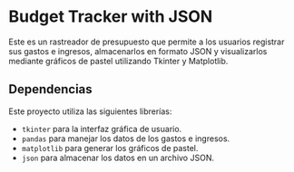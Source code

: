 # Budget Tracker with JSON

Este es un rastreador de presupuesto que permite a los usuarios registrar sus gastos e ingresos, almacenarlos en formato JSON y visualizarlos mediante gráficos de pastel utilizando Tkinter y Matplotlib.
## Dependencias

Este proyecto utiliza las siguientes librerías:
- `tkinter` para la interfaz gráfica de usuario.
- `pandas` para manejar los datos de los gastos e ingresos.
- `matplotlib` para generar los gráficos de pastel.
- `json` para almacenar los datos en un archivo JSON.
